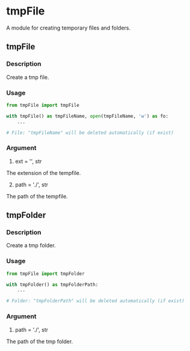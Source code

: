 # tmpFile

A module for creating temporary files and folders.

## tmpFile

### Description

Create a tmp file.

### Usage

``` Python
from tmpFile import tmpFile

with tmpFile() as tmpFileName, open(tmpFileName, 'w') as fo:
    ...

# File: "tmpFileName" will be deleted automatically (if exist)
```

### Argument

1. ext = '', str

The extension of the tempfile.

2. path = './', str

The path of the tempfile.

## tmpFolder

### Description

Create a tmp folder.

### Usage

``` Python
from tmpFile import tmpFolder

with tmpFolder() as tmpFolderPath:
    ...

# Folder: "tmpFolderPath" will be deleted automatically (if exist)
```

### Argument

1. path = './', str

The path of the tmp folder.
